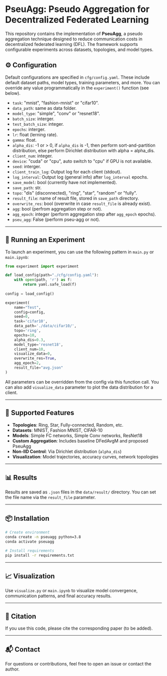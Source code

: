 
# PseuAgg: Pseudo Aggregation for Decentralized Federated Learning

This repository contains the implementation of **PseuAgg**, a pseudo aggregation technique designed to reduce communication costs in decentralized federated learning (DFL). The framework supports configurable experiments across datasets, topologies, and model types.

## ⚙️ Configuration

Default configurations are specified in `cfg/config.yaml`. These include default dataset paths, model types, training parameters, and more. You can override any value programmatically in the `experiment()` function (see below).


-   `task`: "mnist", "fashion-mnist" or "cifar10".                   
-   `data_path`: same as data folder.
-   `model_type`: "simple", "conv" or "resnet18".
-   `batch_size`: interger.
-   `test_batch_size`: integer.
-   `epochs`: interger.
-   `lr`: float (lerning rate).
-   `gamma`: float.
-   `alpha_dis`: -1 or > 0, if `alpha_dis` is -1, then perform sort-and-partition distribution, else perform Dirichlet distribution with alpha = alpha_dis.
-   `client_num`: integer.
-   `device`: "cuda" or "cpu", auto switch to "cpu" if GPU is not available.
-   `seed`: interger.
-   `client_train_log`: Output log for each client (stdout).
-   `log_interval`: Output log (general info) after `log_interval` epochs.
-   `save_model`: bool (currently have not implemented).
-   `save_path`: str.
-   `topo`: "dis" (disconnected), "ring", "star", "random" or "fully".
-   `result_file`: name of result file, stored in `save_path` directory.
-   `overwrite_res`: bool (overwrite in case `result_file` is already exist).
-   `agg`: bool (perfrom aggregation step or not).
-   `agg_epoch`: integer (perform aggregation step after `agg_epoch` epochs).
-   `pseu_agg`: False (perform pseu-agg or not).


---

## 🚀 Running an Experiment

To launch an experiment, you can use the following pattern in `main.py` or `main.ipynb`:

```python
from experiment import experiment

def load_config(path="./cfg/config.yaml"):
    with open(path, 'r') as f:
        return yaml.safe_load(f)
    
config = load_config()

experiment(
    name="Test",
    config=config,
    seed=0,
    task='cifar10',
    data_path='./data/cifar10/',
    topo='ring',
    epochs=10,
    alpha_dis=0.3,
    model_type='resnet18',
    client_num=10,
    visualize_data=0,
    overwrite_res=True,
    agg_epoch=2,
    result_file="avg.json"
)
```

All parameters can be overridden from the config via this function call. You can also add `visualize_data` parameter to plot the data distribution for a client.

---

## 🧪 Supported Features

- **Topologies**: Ring, Star, Fully-connected, Random, etc.
- **Datasets**: MNIST, Fashion MNIST, CIFAR-10
- **Models**: Simple FC networks, Simple Conv networks, ResNet18
- **Custom Aggregation**: Includes baseline DFedAvgM and proposed PseuAgg
- **Non-IID Control**: Via Dirichlet distribution (`alpha_dis`)
- **Visualization**: Model trajectories, accuracy curves, network topologies

---

## 📊 Results

Results are saved as `.json` files in the `data/result/` directory. You can set the file name via the `result_file` parameter.

---

## 📦 Installation

```bash
# Create environment
conda create -n pseuagg python=3.8
conda activate pseuagg

# Install requirements
pip install -r requirements.txt
```

---

## 📈 Visualization

Use `visualize.py` or `main.ipynb` to visualize model convergence, communication patterns, and final accuracy results.

---

## 📝 Citation

If you use this code, please cite the corresponding paper (to be added).

---

## 📬 Contact

For questions or contributions, feel free to open an issue or contact the author.
